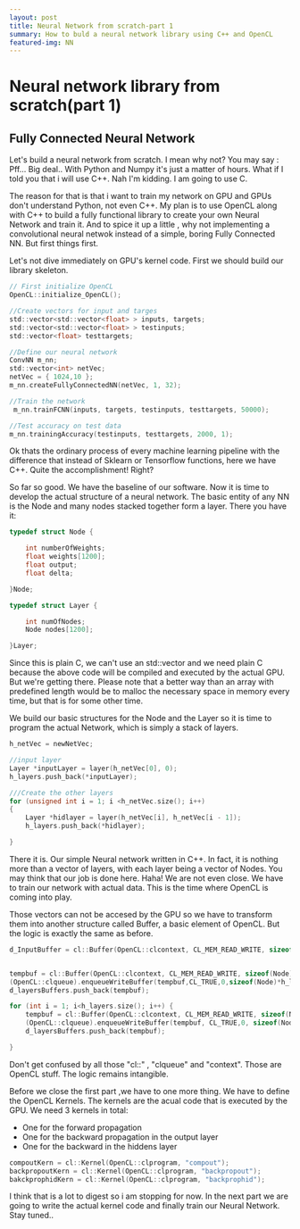 ```yaml
---
layout: post
title: Neural Network from scratch-part 1
summary: How to buld a neural network library using C++ and OpenCL
featured-img: NN
---
```


# Neural network library from scratch(part 1)

## Fully Connected Neural Network

Let's build a neural network from scratch. I mean why not?
You may say : Pff... Big deal.. With Python and Numpy it's just a matter of hours. What if I told you that i will use C++. Nah I'm kidding. I am going to use C.

The reason for that is that i want to train my network on GPU and GPUs don't understand Python, not even C++. My plan is to use OpenCL along with C++ to build a fully functional library to create your own Neural Network and train it. And to spice it up a little , why not implementing a convolutional neural netwok instead of a simple, boring Fully Connected NN. But first things first.

Let's not dive immediately on GPU's kernel code. First we should build our library skeleton.

```c
// First initialize OpenCL
OpenCL::initialize_OpenCL();

//Create vectors for input and targes
std::vector<std::vector<float> > inputs, targets;
std::vector<std::vector<float> > testinputs;
std::vector<float> testtargets;

//Define our neural network
ConvNN m_nn;
std::vector<int> netVec; 
netVec = { 1024,10 };
m_nn.createFullyConnectedNN(netVec, 1, 32);

//Train the network
 m_nn.trainFCNN(inputs, targets, testinputs, testtargets, 50000);

//Test accuracy on test data
m_nn.trainingAccuracy(testinputs, testtargets, 2000, 1);

```

Ok thats the ordinary process of every machine learning pipeline with the difference that instead of Sklearn or Tensorflow functions, here we have C++. Quite the accomplishment! Right? 

So far so good. We have the baseline of our software. Now it is time to develop the actual structure of a neural network. The basic entity of any NN is the Node and many nodes stacked together form a layer. There you have it:

```c
typedef struct Node {

    int numberOfWeights;
	float weights[1200];
	float output;
	float delta;

}Node;

typedef struct Layer {

	int numOfNodes;
	Node nodes[1200];

}Layer;
```

Since this is plain C, we can't use an std::vector and we need plain C because the above code will be compiled and executed by the actual GPU. But we're getting there. Please note that a better way than an array with predefined length would be to malloc the necessary space in memory every time, but that is for some other time.  

We build our basic structures for the Node and the Layer so it is time to program the actual Network, which is simply a stack of layers.

```c
h_netVec = newNetVec;

//input layer
Layer *inputLayer = layer(h_netVec[0], 0);
h_layers.push_back(*inputLayer);

///Create the other layers
for (unsigned int i = 1; i <h_netVec.size(); i++)
{
	Layer *hidlayer = layer(h_netVec[i], h_netVec[i - 1]);
	h_layers.push_back(*hidlayer);

}

```

There it is. Our simple Neural network written in C++. In fact, it is nothing more than a vector of layers, with each layer being a vector of Nodes. You may think that our job is done here. Haha! We are not even close. We have to train our network with actual data. This is the time where OpenCL is coming into play.

Those vectors can not be accesed by the GPU so we have to transform them into another structure called Buffer, a basic element of OpenCL. But the logic is exactly the same as before.

```c
d_InputBuffer = cl::Buffer(OpenCL::clcontext, CL_MEM_READ_WRITE, sizeof(float)*inpdim*inpdim);


tempbuf = cl::Buffer(OpenCL::clcontext, CL_MEM_READ_WRITE, sizeof(Node)*h_layers[0].numOfNodes);
(OpenCL::clqueue).enqueueWriteBuffer(tempbuf,CL_TRUE,0,sizeof(Node)*h_layers[0].numOfNodes,h_layers[0].nodes);
d_layersBuffers.push_back(tempbuf);

for (int i = 1; i<h_layers.size(); i++) {
	tempbuf = cl::Buffer(OpenCL::clcontext, CL_MEM_READ_WRITE, sizeof(Node)*h_layers[i].numOfNodes);
	(OpenCL::clqueue).enqueueWriteBuffer(tempbuf, CL_TRUE,0, sizeof(Node)*h_layers[i].numOfNodes, h_layers[i].nodes);
	d_layersBuffers.push_back(tempbuf);

}

```

Don't get confused by all those "cl::" , "clqueue" and "context". Those are OpenCL stuff. The logic remains intangible.

Before we close the first part ,we have to one more thing. We have to define the OpenCL Kernels. The kernels are the acual code that is executed by the GPU.
We need 3 kernels in total:
* One for the forward propagation
* One for the backward propagation in the output layer
* One for the backward in the hiddens layer

```c
compoutKern = cl::Kernel(OpenCL::clprogram, "compout");
backpropoutKern = cl::Kernel(OpenCL::clprogram, "backpropout");
bakckprophidKern = cl::Kernel(OpenCL::clprogram, "backprophid");

```
I think that is a lot to digest so i am stopping for now. In the next part we are going to write the actual kernel code and finally train our Neural Network. Stay tuned..
